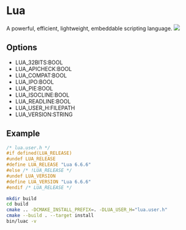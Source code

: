 # Lua

A powerful, efficient, lightweight, embeddable scripting language.
![ ](https://github.com/tqfx/lua/releases/download/assets/screenshot.gif)

## Options

- LUA_32BITS:BOOL
- LUA_APICHECK:BOOL
- LUA_COMPAT:BOOL
- LUA_IPO:BOOL
- LUA_PIE:BOOL
- LUA_ISOCLINE:BOOL
- LUA_READLINE:BOOL
- LUA_USER_H:FILEPATH
- LUA_VERSION:STRING

## Example

```c
/* lua.user.h */
#if defined(LUA_RELEASE)
#undef LUA_RELEASE
#define LUA_RELEASE "Lua 6.6.6"
#else /* !LUA_RELEASE */
#undef LUA_VERSION
#define LUA_VERSION "Lua 6.6.6"
#endif /* LUA_RELEASE */
```

```sh
mkdir build
cd build
cmake .. -DCMAKE_INSTALL_PREFIX=. -DLUA_USER_H="lua.user.h"
cmake --build . --target install
bin/luac -v
```
